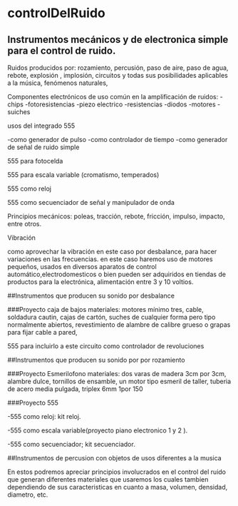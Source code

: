 controlDelRuido
===============

## Instrumentos mecánicos y de electronica simple para el control de ruido.


Ruidos producidos por:  rozamiento, percusión, paso de aire, paso de agua, rebote, explosión , implosión, circuitos y todas sus posibilidades aplicables a la música, fenómenos naturales, 


Componentes electrónicos de uso común en la amplificación de ruidos:
-chips
-fotoresistencias
-piezo electrico
-resistencias
-diodos 
-motores 
-suiches

usos del integrado  555

-como generador de pulso
-como controlador de tiempo
-como generador de señal de ruido simple 

555 para fotocelda

555 para escala variable (cromatismo, temperados)

555 como reloj 

555 como secuenciador de señal y manipulador de onda

Principios mecánicos: poleas, tracción, rebote, fricción, impulso, impacto, entre otros.

Vibración 

como aprovechar la vibración en este caso por desbalance, para hacer variaciones en las frecuencias.
en este caso haremos uso de motores pequeños, usados en diversos aparatos de control automático,electrodomesticos  o bien pueden ser adquiridos en tiendas de productos para la electrónica,  alimentación entre 3 y 10 voltios. 

##Instrumentos que producen su sonido por desbalance 

###Proyecto caja de bajos
materiales:
motores mínimo tres, cable, soldadura cautin, cajas de cartón, suches de cualquier forma pero tipo normalmente abiertos, revestimiento de alambre de calibre grueso o grapas para fijar cable a pared,

555 para incluirlo a este circuito como controlador de revoluciones 

##Instrumentos que producen su sonido por por rozamiento

###Proyecto Esmerilofono
materiales:
dos varas de madera  3cm por 3cm, alambre dulce, tornillos de ensamble, un motor tipo esmeril de taller, tuberia  de acero media pulgada, triplex 6mm 1por 150

###Proyecto 555

-555 como reloj: kit reloj.

-555 como escala variable(proyecto piano electronico 1 y 2 ).

-555 como secuenciador; kit secuenciador.


##Instrumentos de percusion con objetos de usos diferentes a la musica

En estos podremos apreciar principios  involucrados en el control del ruido que generan diferentes materiales que usaremos los cuales tambien dependiendo de sus caracteristicas en cuanto a masa, volumen, densidad, diametro, etc. 






